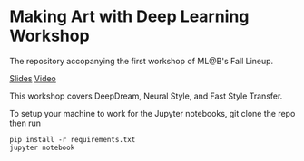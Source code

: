 # Making Art with Deep Learning Workshop

The repository accopanying the first workshop of ML@B's Fall Lineup.

[Slides](https://docs.google.com/presentation/d/1rWnYs2vFaJ9wD75UQhlFvW1V4IVf-ZTGhg7XKi8gAg0/edit?usp=sharing)
[Video](https://youtu.be/UIN1JiEkclU)

This workshop covers DeepDream, Neural Style, and Fast Style Transfer. 

To setup your machine to work for the Jupyter notebooks, git clone the repo then run
```
pip install -r requirements.txt
jupyter notebook
```
